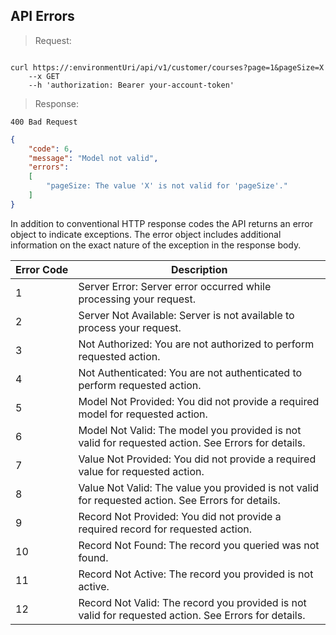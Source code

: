 ## API Errors

> Request:

```shell

curl https://:environmentUri/api/v1/customer/courses?page=1&pageSize=X
    --x GET
    --h 'authorization: Bearer your-account-token'
```

> Response:

```
400 Bad Request
```

```json
{
    "code": 6,
    "message": "Model not valid",
    "errors":
    [
        "pageSize: The value 'X' is not valid for 'pageSize'."
    ]
}
```

In addition to conventional HTTP response codes the API returns an error object to indicate exceptions. The error object includes additional information on the exact nature of the exception in the response body.

Error&nbsp;Code | Description
---------- | -----------
 1 | Server Error: Server error occurred while processing your request.
 2 | Server Not Available: Server is not available to process your request.
 3 | Not Authorized: You are not authorized to perform requested action.
 4 | Not Authenticated: You are not authenticated to perform requested action.
 5 | Model Not Provided: You did not provide a required model for requested action.
 6 | Model Not Valid: The model you provided is not valid for requested action. See Errors for details.
 7 | Value Not Provided: You did not provide a required value for requested action.
 8 | Value Not Valid: The value you provided is not valid for requested action. See Errors for details.
 9 | Record Not Provided: You did not provide a required record for requested action.
10 | Record Not Found: The record you queried was not found.
11 | Record Not Active: The record you provided is not active.
12 | Record Not Valid: The record you provided is not valid for requested action. See Errors for details.
